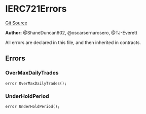 # IERC721Errors
[Git Source](https://github.com/thrackle-io/tron/blob/90f80c15b8a320b76e44e84890aab8b010252d59/src/common/IErrors.sol)

**Author:**
@ShaneDuncan602, @oscarsernarosero, @TJ-Everett

All errors are declared in this file, and then inherited in contracts.


## Errors
### OverMaxDailyTrades

```solidity
error OverMaxDailyTrades();
```

### UnderHoldPeriod

```solidity
error UnderHoldPeriod();
```

